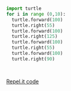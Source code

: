 

```python

import turtle 
for i in range (0,10):
  turtle.forward(100)
  turtle.right(55)
  turtle.forward(100)
  turtle.right(125)
  turtle.forward(100)
  turtle.right(55)
  turtle.forward(100)
  turtle.right(90)

  
```
  
  [Repel.it code](https://repl.it/@forestlees/GiganticEducatedSorting#main.py)
